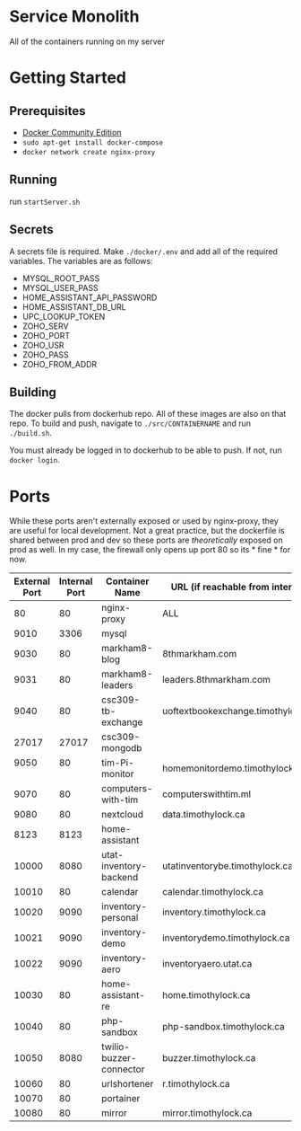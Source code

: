 # Service Monolith
All of the containers running on my server

# Getting Started
## Prerequisites
- [Docker Community Edition](https://www.docker.com/community-edition)
- `sudo apt-get install docker-compose`
- `docker network create nginx-proxy`

## Running
run `startServer.sh`

## Secrets
A secrets file is required. Make `./docker/.env` and add all of the required variables. The variables are as follows:

- MYSQL_ROOT_PASS
- MYSQL_USER_PASS
- HOME_ASSISTANT_API_PASSWORD
- HOME_ASSISTANT_DB_URL
- UPC_LOOKUP_TOKEN
- ZOHO_SERV
- ZOHO_PORT
- ZOHO_USR
- ZOHO_PASS
- ZOHO_FROM_ADDR

## Building
The docker pulls from dockerhub repo. All of these images are also on that repo. To build and push, navigate to `./src/CONTAINERNAME` and run `./build.sh`.

You must already be logged in to dockerhub to be able to push. If not, run `docker login`.

# Ports

While these ports aren't externally exposed or used by nginx-proxy, they are useful for local development. Not a great practice, but the dockerfile is shared between prod and dev so these ports are _theoretically_ exposed on prod as well. In my case, the firewall only opens up port 80 so its * fine * for now.


| External Port | Internal Port | Container Name    | URL (if reachable from internet)   |
|---------------|---------------|-------------------|------------------------------------|
| 80            | 80            | nginx-proxy       | ALL                                |
| 9010          | 3306          | mysql             |                                    |
| 9030          | 80            | markham8-blog     | 8thmarkham.com                     |
| 9031          | 80            | markham8-leaders  | leaders.8thmarkham.com             |
| 9040          | 80            | csc309-tb-exchange| uoftextbookexchange.timothylock.ca |
| 27017         | 27017         | csc309-mongodb    |                                    |
| 9050          | 80            | tim-Pi-monitor    | homemonitordemo.timothylock.ca     |
| 9070          | 80            | computers-with-tim| computerswithtim.ml                |
| 9080          | 80            | nextcloud         | data.timothylock.ca                |
| 8123          | 8123          | home-assistant    |                                    |
| 10000         | 8080          | utat-inventory-backend | utatinventorybe.timothylock.ca|
| 10010         | 80            | calendar          | calendar.timothylock.ca            |
| 10020         | 9090          | inventory-personal| inventory.timothylock.ca           |
| 10021         | 9090          | inventory-demo    | inventorydemo.timothylock.ca       |
| 10022         | 9090          | inventory-aero    | inventoryaero.utat.ca              |
| 10030         | 80            | home-assistant-re | home.timothylock.ca                |
| 10040         | 80            | php-sandbox       | php-sandbox.timothylock.ca         |
| 10050         | 8080          | twilio-buzzer-connector | buzzer.timothylock.ca        |
| 10060         | 80            | urlshortener      | r.timothylock.ca                   |
| 10070         | 80            | portainer         |                                    |
| 10080         | 80            | mirror            | mirror.timothylock.ca              |
